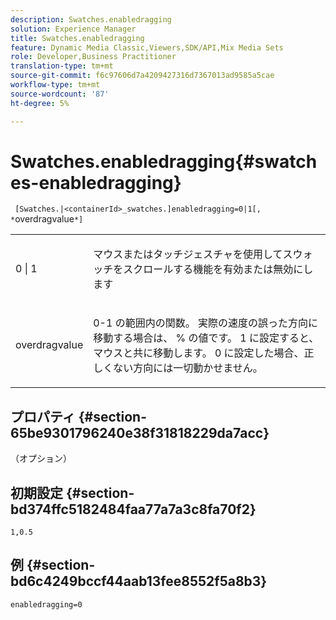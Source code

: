 ```yaml
---
description: Swatches.enabledragging
solution: Experience Manager
title: Swatches.enabledragging
feature: Dynamic Media Classic,Viewers,SDK/API,Mix Media Sets
role: Developer,Business Practitioner
translation-type: tm+mt
source-git-commit: f6c97606d7a4209427316d7367013ad9585a5cae
workflow-type: tm+mt
source-wordcount: '87'
ht-degree: 5%

---
```



# Swatches.enabledragging{#swatches-enabledragging}

` [Swatches.|<containerId>_swatches.]enabledragging=0|1[, *`overdragvalue`*]`

<table id="table_B1363BFD20204093AAB326A1AB503B93"> 
 <tbody> 
  <tr> 
   <td> <p> <span class="codeph"> 0 | 1 </span> </p> </td> 
   <td> <p> マウスまたはタッチジェスチャを使用してスウォッチをスクロールする機能を有効または無効にします </p> </td> 
  </tr> 
  <tr> 
   <td> <p> <span class="codeph"> <span class="varname"> overdragvalue  </span> </span> </p> </td> 
   <td> <p> <span class="codeph"> 0-1 </span>の範囲内の関数。 実際の速度の誤った方向に移動する場合は、<span class="codeph"> % </span>の値です。 <span class="codeph"> 1 </span>に設定すると、マウスと共に移動します。 <span class="codeph"> 0 </span>に設定した場合、正しくない方向には一切動かせません。 </p> </td> 
  </tr> 
 </tbody> 
</table>

## プロパティ {#section-65be9301796240e38f31818229da7acc}

（オプション）

## 初期設定 {#section-bd374ffc5182484faa77a7a3c8fa70f2}

`1,0.5`

## 例 {#section-bd6c4249bccf44aab13fee8552f5a8b3}

`enabledragging=0`
